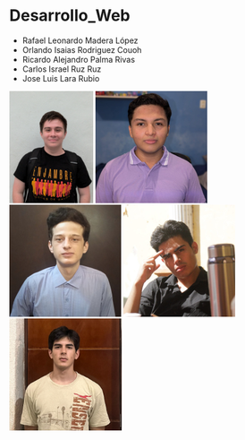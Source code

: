 # Desarrollo_Web
- Rafael Leonardo Madera López 
- Orlando Isaias Rodriguez Couoh
- Ricardo Alejandro Palma Rivas
- Carlos Israel Ruz Ruz
- Jose Luis Lara Rubio

<img src="/Assets/Rafa.jpg" height="200" > <img src="/Assets/Isaias.jpg" height="200" > <img src="/Assets/Palma.jpg" height="200"> <img src="/Assets/Ruz.jpg" height="200"> <img src="/Assets/JoseLuis.jpg" height="200">
